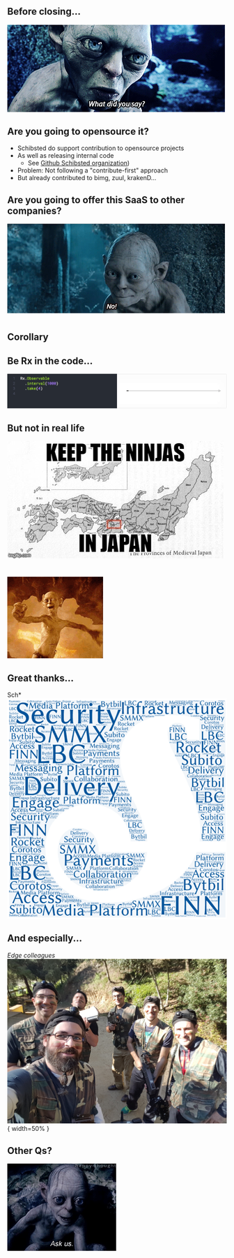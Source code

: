 # 

## Before closing...
![](whatDidYouSay.gif)

## Are you going to opensource it?

* Schibsted do support contribution to opensource projects
* As well as releasing internal code
    * See [Github Schibsted organization](https://github.com/schibsted))
* Problem: Not following a "contribute-first" approach
* But already contributed to bimg, zuul, krakenD...
 
## Are you going to offer this SaaS to other companies?

![](no.gif)


#

## Corollary

## Be Rx in the code...

![](rxCode.gif)

## But not in real life

![](ninjasJapan.jpg)

#

## 
![](golumending.gif)

## Great thanks...
Sch*
![](schCollab.png)

## And especially...
*Edge colleagues*
![](edgeColleagues.jpg){ width=50% }

## Other Qs?

![](askUs.gif)
